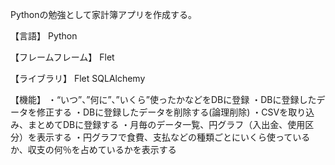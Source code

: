 Pythonの勉強として家計簿アプリを作成する。

【言語】
Python

【フレームフレーム】
Flet

【ライブラリ】
Flet
SQLAlchemy

【機能】
・“いつ”、”何に”、”いくら”使ったかなどをDBに登録
・DBに登録したデータを修正する
・DBに登録したデータを削除する(論理削除)
・CSVを取り込み、まとめてDBに登録する
・月毎のデータ一覧、円グラフ（入出金、使用区分）を表示する
・円グラフで食費、支払などの種類ごとにいくら使っているか、収支の何％を占めているかを表示する

